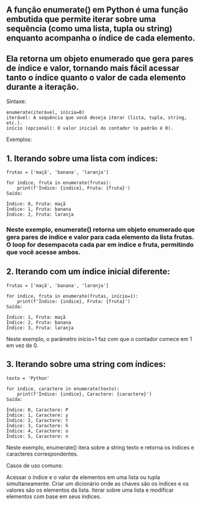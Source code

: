 ## A função enumerate() em Python é uma função embutida que permite iterar sobre uma sequência (como uma lista, tupla ou string) enquanto acompanha o índice de cada elemento. 
## Ela retorna um objeto enumerado que gera pares de índice e valor, tornando mais fácil acessar tanto o índice quanto o valor de cada elemento durante a iteração.

Sintaxe:

```
enumerate(iterável, início=0)
iterável: A sequência que você deseja iterar (lista, tupla, string, etc.).
início (opcional): O valor inicial do contador (o padrão é 0).
```
Exemplos:

## 1. Iterando sobre uma lista com índices:

```
frutas = ['maçã', 'banana', 'laranja']

for indice, fruta in enumerate(frutas):
    print(f'Índice: {indice}, Fruta: {fruta}')
Saída:

Índice: 0, Fruta: maçã
Índice: 1, Fruta: banana
Índice: 2, Fruta: laranja
```

### Neste exemplo, enumerate() retorna um objeto enumerado que gera pares de índice e valor para cada elemento da lista frutas. O loop for desempacota cada par em indice e fruta, permitindo que você acesse ambos.

## 2. Iterando com um índice inicial diferente:

```
frutas = ['maçã', 'banana', 'laranja']

for indice, fruta in enumerate(frutas, início=1):
    print(f'Índice: {indice}, Fruta: {fruta}')
Saída:

Índice: 1, Fruta: maçã
Índice: 2, Fruta: banana
Índice: 3, Fruta: laranja
```
Neste exemplo, o parâmetro início=1 faz com que o contador comece em 1 em vez de 0.

## 3. Iterando sobre uma string com índices:

```
texto = 'Python'

for indice, caractere in enumerate(texto):
    print(f'Índice: {indice}, Caractere: {caractere}')
Saída:

Índice: 0, Caractere: P
Índice: 1, Caractere: y
Índice: 2, Caractere: t
Índice: 3, Caractere: h
Índice: 4, Caractere: o
Índice: 5, Caractere: n
```
Neste exemplo, enumerate() itera sobre a string texto e retorna os índices e caracteres correspondentes.

Casos de uso comuns:

Acessar o índice e o valor de elementos em uma lista ou tupla simultaneamente.
Criar um dicionário onde as chaves são os índices e os valores são os elementos da lista.
Iterar sobre uma lista e modificar elementos com base em seus índices.
